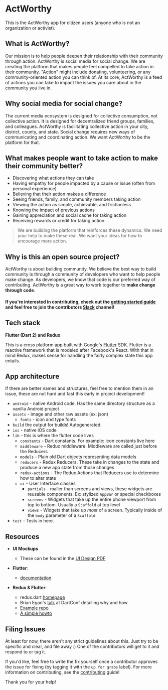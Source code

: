 # ActWorthy
This is the ActWorthy app for citizen users (anyone who is not an organization or activist). 


## What is ActWorthy?
Our mission is to help people deepen their relationship with their community through action. ActWorthy is social media for social change. We are creating the platform that makes people feel compelled to take action in their community. "Action" might include donating, volunteering, or any community-oriented action you can think of. At its core, ActWorthy is a feed of actions you can take to impact the issues you care about in the community you live in.

## Why social media for social change?
The current media ecosystem is designed for collective consumption, not collective action. It is designed for decentralized friend groups, families, and colleagues. ActWorthy is facilitating collective action in your city, district, county, and state. Social change requires new ways of communicating and coordinating action. We want ActWorthy to be the platform for that.

## What makes people want to take action to make their community better?
- Discovering what actions they can take
- Having empathy for people impacted by a cause or issue (often from personal experience)
- Believing that their action makes a difference
- Seeing friends, family, and community members taking action
- Viewing the action as simple, achievable, and frictionless
- Knowing the impact of previous actions
- Gaining appreciation and social cache for taking action
- Receiving rewards or credit for taking action
 
> We are building the platform that reinforces these dynamics. We need your help to make these real. We want your ideas for how to encourage more action.

## Why is this an open source project?
ActWorthy is about building community. We believe the best way to build community is through a community of developers who want to help people make change. As developers, we know that code is our preferred way of contributing. ActWorthy is a great way to work together to **make change through code**.


#### If you're interested in contributing, check out the [getting started guide](https://github.com/actworthy/citizen-flutter/blob/master/CONTRIBUTING.md) and feel free to join the contributors [Slack](https://join.slack.com/t/actworthycontributors/shared_invite/enQtMzg3OTAwMDI0NTY3LWEzYjFkZWNmNThmZTc0NWM0NDFmODQ4NDNkNzRhMTMzN2I4YTUyMjg3MDY1MTY3OTJhZGQ4NjViMWNhZTQzODI) channel!

## Tech stack
**Flutter (Dart 2) and Redux**

This is a cross platform app built with Google's [Flutter](https://flutter.io/) SDK. Flutter is a reactive framework that is modeled after Facebook's React. With that in mind Redux, makes sense for handling the fairly complex state this app entails.

## App architecture

If there are better names and structures, feel free to mention them in an issue, these are not hard and fast this early in project development!

- `android` - native Android code. Has the same directory structure as a vanilla Android project
- `assets` - image and other raw assets (ex: json)
    - `fonts` - icon and type fonts
- `build` the output for builds! Autogenerated.
- `ios` - native iOS code
- `lib` - this is where the flutter code lives
    - `constants` - Dart constants. For example: icon constants live here
    - `middleware` - Redux middleware. Middleware are called just before the Reducers
    - `models` - Plain old Dart objects representing data models
    - `reducers` - Redux Reducers. These take in changes to the state and produce a new app state from those changes
    - `redux-actions` - The Redux Actions that Reducers use to determine how to alter state
    - `ui` - User Interface classes
        - `partials` - maller than screens and views, these widgets are reusable components. Ex: stylized `AppBar` or special checkboxes
        - `screens` - Widgets that take up the entire phone viewport from top to bottom. Usually a `Scaffold` at top level
        - `views` - Widgets that take up _most_ of a screen. Typically inside of the `body` parameter of a `Scaffold`
- `test` - Tests in here.


## Resources

- **UI Mockups**
    - These can be found in the [UI Design PDF](https://github.com/actworthy/citizen-flutter/blob/master/mobile-design.pdf)

- **Flutter**:
    - [documentation](https://flutter.io/docs/)

- **Redux & Flutter**:
    - redux.dart [homepage](https://github.com/johnpryan/redux.dart)
    - Brian Egan's [talk](https://www.youtube.com/watch?v=zKXz3pUkw9A) at DartConf detailing why and how 
    - [Example repo](https://github.com/brianegan/flutter_architecture_samples/tree/master/example/redux)
    - [A simple howto](https://hackernoon.com/flutter-redux-how-to-make-shopping-list-app-1cd315e79b65)

## Filing Issues
At least for now, there aren't any strict guidelines about this. Just try to be specific and clear, and file away :) One of the contributors will get to it and respond to or tag it. 

If you'd like, feel free to write the fix yourself once a contributor approves the issue for fixing (by tagging it with the `up for grabs` label). For more information on contributing, see the [contributing](https://github.com/actworthy/citizen-flutter/blob/master/CONTRIBUTING.md) guide! 

Thank you for your help!